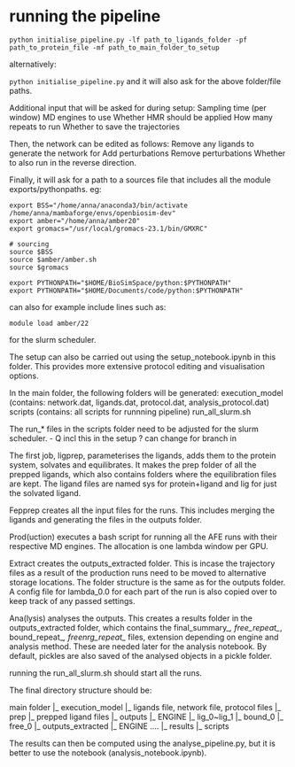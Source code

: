 # running the pipeline

`python initialise_pipeline.py -lf path_to_ligands_folder -pf path_to_protein_file -mf path_to_main_folder_to_setup`

alternatively:

`python initialise_pipeline.py`
and it will also ask for the above folder/file paths.

Additional input that will be asked for during setup:
Sampling time (per window)
MD engines to use
Whether HMR should be applied
How many repeats to run
Whether to save the trajectories

Then, the network can be edited as follows:
Remove any ligands to generate the network for
Add perturbations
Remove perturbations
Whether to also run in the reverse direction.

Finally, it will ask for a path to a sources file that includes all the module exports/pythonpaths.
eg:
```
export BSS="/home/anna/anaconda3/bin/activate /home/anna/mambaforge/envs/openbiosim-dev"
export amber="/home/anna/amber20"
export gromacs="/usr/local/gromacs-23.1/bin/GMXRC"

# sourcing
source $BSS
source $amber/amber.sh
source $gromacs

export PYTHONPATH="$HOME/BioSimSpace/python:$PYTHONPATH"
export PYTHONPATH="$HOME/Documents/code/python:$PYTHONPATH"

```
can also for example include lines such as:
```
module load amber/22
```
for the slurm scheduler.

The setup can also be carried out using the setup_notebook.ipynb in this folder. This provides more extensive protocol editing and visualisation options.

In the main folder, the following folders will be generated:
execution_model (contains: network.dat, ligands.dat, protocol.dat, analysis_protocol.dat)
scripts (contains: all scripts for runnning pipeline)
run_all_slurm.sh

The run_* files in the scripts folder need to be adjusted for the slurm scheduler. - Q incl this in the setup ? can change for branch in 

The first job, ligprep, parameterises the ligands, adds them to the protein system, solvates and equilibrates. It makes the prep folder of all the prepped ligands, which also contains folders where the equilibration files are kept. The ligand files are named sys for protein+ligand and lig for just the solvated ligand.

Fepprep creates all the input files for the runs. This includes merging the ligands and generating the files in the outputs folder.

Prod(uction) executes a bash script for running all the AFE runs with their respective MD engines. The allocation is one lambda window per GPU. 

Extract creates the outputs_extracted folder. This is incase the trajectory files as a result of the production runs need to be moved to alternative storage locations. The folder structure is the same as for the outputs folder. A config file for lambda_0.0 for each part of the run is also copied over to keep track of any passed settings.

Ana(lysis) analyses the outputs. This creates a results folder in the outputs_extracted folder, which contains the final_summary_*, free_repeat_*, bound_repeat_*, freenrg_repeat_* files, extension depending on engine and analysis method. These are needed later for the analysis notebook. By default, pickles are also saved of the analysed objects in a pickle folder.

running the run_all_slurm.sh should start all the runs.

The final directory structure should be:

main folder
 |_ execution_model
    |_ ligands file, network file, protocol files
 |_ prep
    |_ prepped ligand files
 |_ outputs
    |_ ENGINE
        |_ lig_0~lig_1
            |_ bound_0
            |_ free_0
 |_ outputs_extracted
    |_ ENGINE ....
    |_ results
 |_ scripts

The results can then be computed using the analyse_pipeline.py, but it is better to use the notebook (analysis_notebook.ipynb).